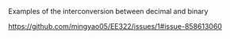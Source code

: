 Examples of the interconversion between decimal and binary

https://github.com/mingyao05/EE322/issues/1#issue-858613060
